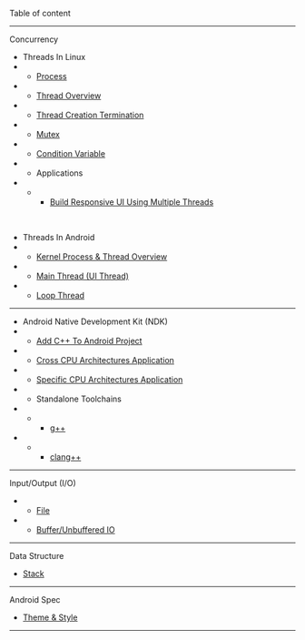 Table of content

***

Concurrency
* Threads In Linux
* * [Process](https://github.com/maxterjy/invistd/blob/master/c%2B%2B/multithread/process.pdf)
* * [Thread Overview](https://github.com/maxterjy/invistd/blob/master/c%2B%2B/multithread/thread_overview.pdf)
* * [Thread Creation Termination](https://github.com/maxterjy/invistd/blob/master/c%2B%2B/multithread/thread_creation_termination.pdf)
* * [Mutex](https://github.com/maxterjy/invistd/blob/master/c%2B%2B/multithread/pthread_mutex.pdf)
* * [Condition Variable](https://github.com/maxterjy/invistd/blob/master/c%2B%2B/multithread/pthread_condition_variable.pdf)
* * Applications
* * * [Build Responsive UI Using Multiple Threads](https://github.com/maxterjy/invistd/blob/master/c%2B%2B/multithread/sample/build_responsive_user_interaction.pdf)

<br/>

* Threads In Android
* * [Kernel Process & Thread Overview](https://github.com/maxterjy/invistd/blob/master/android/concurrency/kernel_process_thread_overview.pdf)
* * [Main Thread (UI Thread)](https://github.com/maxterjy/invistd/blob/master/android/concurrency/main_thread.pdf)
* * [Loop Thread](https://github.com/maxterjy/invistd/blob/master/android/concurrency/loop_thread.pdf)
***


* Android Native Development Kit (NDK)
* * [Add C++ To Android Project](https://github.com/maxterjy/invistd/blob/master/android/ndk/Add%20C%2B%2B%20To%20Android%20Project.pdf)
* * [Cross CPU Architectures Application](https://github.com/maxterjy/invistd/blob/master/android/ndk/Cross%20CPU%20Archiectures%20Application.pdf)
* * [Specific CPU Architectures Application](https://github.com/maxterjy/invistd/blob/master/android/ndk/Specific%20CPU%20Architectures%20Application.pdf)
* *  Standalone Toolchains
* * * [g++](https://github.com/maxterjy/invistd/blob/master/android/ndk/g%2B%2B%20manual.pdf)
* * * [clang++](https://github.com/maxterjy/invistd/blob/master/android/ndk/clang%2B%2B%20manual.pdf)
***

Input/Output (I/O)
* * [File](https://github.com/maxterjy/invistd/blob/master/c%2B%2B/io/IO_FILE.pdf)
* * [Buffer/Unbuffered IO](https://github.com/maxterjy/invistd/blob/master/c%2B%2B/io/IO_Buffered_Unbuffered.pdf)
***

Data Structure
* [Stack](https://github.com/maxterjy/invistd/blob/master/data_structure/stack.pdf)
***

Android Spec
* [Theme & Style](https://github.com/maxterjy/invistd/blob/master/android/ui/theme_style.pdf)
***


